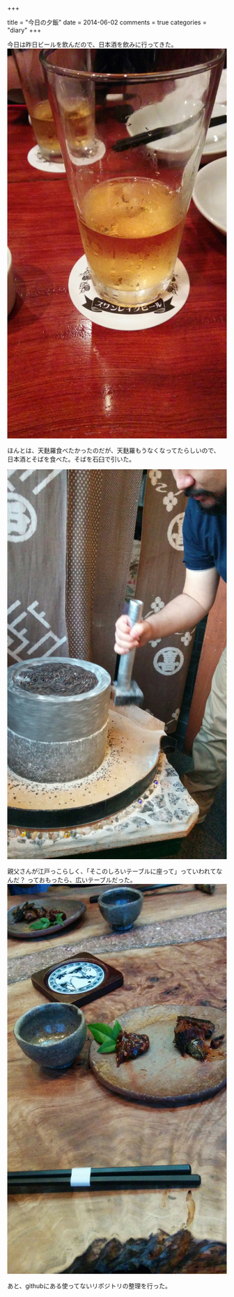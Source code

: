 +++

title = "今日の夕飯"
date = 2014-06-02
comments = true
categories = "diary"
+++

今日は昨日ビールを飲んだので、日本酒を飲みに行ってきた。
![昨日のビール](/images/photo/yaesu-beer.jpg)

ほんとは、天麩羅食べたかったのだが、天麩羅もうなくなってたらしいので、
日本酒とそばを食べた。そばを石臼で引いた。

![石臼](/images/photo/kameari-soba.jpg)

親父さんが江戸っこらしく、「そこのしろいテーブルに座って」っていわれてなんだ？
っておもったら、広いテーブルだった。
![お通し](/images/photo/kameari-miso.jpg)

あと、githubにある使ってないリポジトリの整理を行った。
